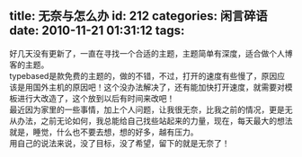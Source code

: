 title: 无奈与怎么办
id: 212
categories: 闲言碎语
date: 2010-11-21 01:31:12
tags:
---

好几天没有更新了，一直在寻找一个合适的主题，主题简单有深度，适合做个人博客的主题。
</br>typebased是款免费的主题的，做的不错，不过，打开的速度有些慢了，原因应该是用国外主机的原因吧！这个没办法解决了，还有能加快打开速度，就需要对模板进行大改造了，这个放到以后有时间来改吧！
</br>最近因为家里的一些事情，加上个人问题，让我很无奈，比我之前的情况，更是无从办法，之前无论如何，我总能给自己找些站起来的力量，现在，每天最大的想法就是，睡觉，什么也不要去想，想的好多，越有压力。
</br>用自己的说法来说，没了目标，没了希望，留下的就是无奈了！
